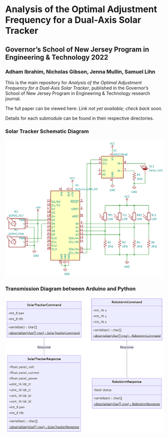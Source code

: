 # Analysis of the Optimal Adjustment Frequency for a Dual-Axis Solar Tracker

## Governor’s School of New Jersey Program in Engineering & Technology 2022

### Adham Ibrahim, Nicholas Gibson, Jenna Mullin, Samuel Lihn

This is the main repository for *Analysis of the Optimal Adjustment Frequency for a Dual-Axis Solar Tracker*, published in the Governor’s School of New Jersey Program in Engineering & Technology research journal.

The full paper can be viewed here: _Link not yet available; check back soon._

Details for each submodule can be found in their respective directories.

### Solar Tracker Schematic Diagram
![schematic](Figures/solartracker_schematic.png)

### Transmission Diagram between Arduino and Python
![transmission-messages](Figures/sw_transmission_messages.png)

